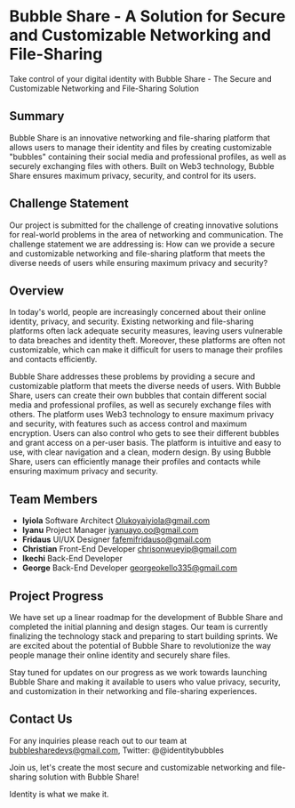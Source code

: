 # Bubble Share - A Solution for Secure and Customizable Networking and File-Sharing

Take control of your digital identity with Bubble Share - The Secure and Customizable Networking and File-Sharing Solution

## Summary

Bubble Share is an innovative networking and file-sharing platform that allows users to manage their identity and files by creating customizable "bubbles" containing their social media and professional profiles, as well as securely exchanging files with others. Built on Web3 technology, Bubble Share ensures maximum privacy, security, and control for its users.

## Challenge Statement

Our project is submitted for the challenge of creating innovative solutions for real-world problems in the area of networking and communication. The challenge statement we are addressing is: How can we provide a secure and customizable networking and file-sharing platform that meets the diverse needs of users while ensuring maximum privacy and security?

## Overview

In today's world, people are increasingly concerned about their online identity, privacy, and security. Existing networking and file-sharing platforms often lack adequate security measures, leaving users vulnerable to data breaches and identity theft. Moreover, these platforms are often not customizable, which can make it difficult for users to manage their profiles and contacts efficiently.

Bubble Share addresses these problems by providing a secure and customizable platform that meets the diverse needs of users. With Bubble Share, users can create their own bubbles that contain different social media and professional profiles, as well as securely exchange files with others. The platform uses Web3 technology to ensure maximum privacy and security, with features such as access control and maximum encryption. Users can also control who gets to see their different bubbles and grant access on a per-user basis. The platform is intuitive and easy to use, with clear navigation and a clean, modern design. By using Bubble Share, users can efficiently manage their profiles and contacts while ensuring maximum privacy and security.

## Team Members

- **Iyiola** Software Architect Olukoyaiyiola@gmail.com
- **Iyanu** Project Manager iyanuayo.oo@gmail.com
- **Fridaus** UI/UX Designer fafemifridauso@gmail.com
- **Christian** Front-End Developer chrisonwueyip@gmail.com
- **Ikechi** Back-End Developer 
- **George** Back-End Developer georgeokello335@gmail.com

## Project Progress

We have set up a linear roadmap for the development of Bubble Share and completed the initial planning and design stages. Our team is currently finalizing the technology stack and preparing to start building sprints. We are excited about the potential of Bubble Share to revolutionize the way people manage their online identity and securely share files.

Stay tuned for updates on our progress as we work towards launching Bubble Share and making it available to users who value privacy, security, and customization in their networking and file-sharing experiences.

## Contact Us

For any inquiries please reach out to our team at bubblesharedevs@gmail.com, Twitter: @@identitybubbles

Join us, let's create the most secure and customizable networking and file-sharing solution with Bubble Share!

Identity is what we make it.
